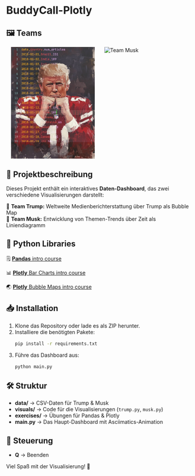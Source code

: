 # BuddyCall-Plotly

## 🖼 Teams
<div style="display: flex; justify-content: space-around;">
  <img src="docs/assets/team_trump.png" alt="Team Trump" width="45%"/>
  <img src="docs/assets/team_musk.png" alt="Team Musk" width="45%"/>
</div>

## 📌 Projektbeschreibung
Dieses Projekt enthält ein interaktives **Daten-Dashboard**, das zwei verschiedene Visualisierungen darstellt:


🔹 **Team Trump:** Weltweite Medienberichterstattung über Trump als Bubble Map  
🔹 **Team Musk:** Entwicklung von Themen-Trends über Zeit als Liniendiagramm  

## 🐍 Python Libraries
 🗒️ [**Pandas** intro course](https://drive.google.com/file/d/1UQs7scnP_cJNBlIN_CapHjI33zh38L7v/view?usp=sharing)

 📊 [**Plotly** Bar Charts intro course]()

 🌏 [**Plotly** Bubble Maps intro course]()

## 📥 Installation
1. Klone das Repository oder lade es als ZIP herunter.
2. Installiere die benötigten Pakete:
   ```bash
   pip install -r requirements.txt
   ```
3. Führe das Dashboard aus:
   ```bash
   python main.py
   ```

## 🛠 Struktur
- **data/** → CSV-Daten für Trump & Musk
- **visuals/** → Code für die Visualisierungen (`trump.py`, `musk.py`)
- **exercises/** → Übungen für Pandas & Plotly
- **main.py** → Das Haupt-Dashboard mit Asciimatics-Animation

## 🎯 Steuerung
- **Q** → Beenden

Viel Spaß mit der Visualisierung! 🚀
